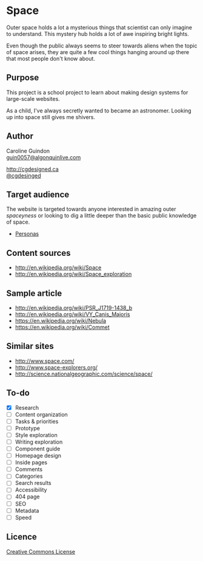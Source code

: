 # Space

Outer space holds a lot a mysterious things that scientist can only imagine to understand. This mystery hub holds a lot of awe inspiring bright lights.

Even though the public always seems to steer towards aliens when the topic of space arises, they are quite a few cool things hanging around up there that most people don't know about.

## Purpose

This project is a school project to learn about making design systems for large-scale websites.

As a child, I've always secretly wanted to became an astronomer. Looking up into space still gives me shivers.

## Author

Caroline Guindon	
[guin0057@algonquinlive.com](mailto:guin0057@algonquinlive.com)

<http://cgdesigned.ca>	
[@cgdesinged](https://twitter.com/cgdesigned)

## Target audience

The website is targeted towards anyone interested in amazing outer *spaceyness* or looking to dig a little deeper than the basic public knowledge of space.

- [Personas](Personas.md)

## Content sources

- <http://en.wikipedia.org/wiki/Space>
- <http://en.wikipedia.org/wiki/Space_exploration>

## Sample article

- <http://en.wikipedia.org/wiki/PSR_J1719-1438_b>
- <http://en.wikipedia.org/wiki/VY_Canis_Majoris>
- <https://en.wikipedia.org/wiki/Nebula>
- <https://en.wikipedia.org/wiki/Commet>

## Similar sites

- <http://www.space.com/>
- <http://www.space-explorers.org/>
- <http://science.nationalgeographic.com/science/space/>

## To-do

- [x] Research
- [ ] Content organization
- [ ] Tasks & priorities
- [ ] Prototype
- [ ] Style exploration
- [ ] Writing exploration
- [ ] Component guide
- [ ] Homepage design
- [ ] Inside pages
- [ ] Comments
- [ ] Categories
- [ ] Search results
- [ ] Accessibility
- [ ] 404 page
- [ ] SEO
- [ ] Metadata
- [ ] Speed

## Licence

[Creative Commons License](cc_license)